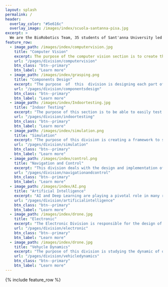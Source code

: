 ```yaml
---
layout: splash
permalink: /
header:
  overlay_color: "#5e616c"
  overlay_image: /images/index/scuola-santanna-pisa.jpg
excerpt: >
  We are the BioRobotics Team, 35 students of Sant'anna University led by the Autonomous Drone Lab from the BioRobotics Institute <a href="https://www.santannapisa.it/it">Sant'Anna School of Advanced Studies</a>
feature_row:
  - image_path: /images/index/computervision.jpg
    title: "Computer Vision"
    excerpt: The purpose of the computer vision section is to create the algorithms needed for the perception system on the drone to be able to correctly identify the target in an unstructured outdoor environment.
    url: "/pages/division/computervision"
    btn_class: "btn--primary"
    btn_label: "Learn more"
  - image_path: /images/index/grasping.png
    title: "Components Design"
    excerpt: "The purpose  of  this  division is designing each part of the drone correctly"
    url: "/pages/division/componentsdesign"
    btn_class: "btn--primary"
    btn_label: "Learn more"
  - image_path: /images/index/Indoortesting.jpg
    title: "Indoor Testing"
    excerpt: "The purpose of this section is to be able to easily test in the Real World the solutions provided by Control and Grasping."
    url: "/pages/division/indoortesting"
    btn_class: "btn--primary"
    btn_label: "Learn more"      
  - image_path: /images/index/simulation.png
    title: "Simulation"
    excerpt: "The purpose of this division is creating a framework to safely test control and computer vision algorithms, with obvious advantages with  respect to real world testing."
    url: "/pages/division/simulation"
    btn_class: "btn--primary"
    btn_label: "Learn more"
  - image_path: /images/index/control.png
    title: "Navigation and Control"
    excerpt: "This division deals with the design and implementation of the control system and the navigation system of the quadcopter."
    url: "/pages/division/navigationandcontrol"
    btn_class: "btn--primary"
    btn_label: "Learn more"
  - image_path: /images/index/AI.png
    title: "Artificial Intelligence"
    excerpt: "AI and Deep Learning are playing a pivotal role in many recent Robotics applications. This convinced us that it would be necessary to have a proper section for implementing such solutions for the challenge"
    url: "/pages/division/artificialintelligence"
    btn_class: "btn--primary"
    btn_label: "Learn more"      
  - image_path: /images/index/drone.jpg
    title: "Electronic"
    excerpt: "The Electronic Division is responsible for the design of the interface between the sensors and the high level controller"
    url: "/pages/division/electronic"
    btn_class: "btn--primary"
    btn_label: "Learn more"
  - image_path: /images/index/drone.jpg
    title: "Vehycle Dynamics"
    excerpt: "The purpose of this division is studying the dynamic of our drone"
    url: "/pages/division/vehicledynamics"
    btn_class: "btn--primary"
    btn_label: "Learn more"      
---
```


{% include feature_row %}

